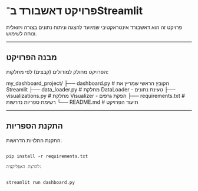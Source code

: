 # פרויקט דאשבורד ב־Streamlit

פרויקט זה הוא דאשבורד אינטראקטיבי שמיועד להצגה וניתוח נתונים בצורה ויזואלית ונוחה לשימוש.

---

## מבנה הפרויקט

הפרויקט מחולק למודולים (קבצים) לפי מחלקות:

my_dashboard_project/
├── dashboard.py # הקובץ הראשי שמריץ את Streamlit
├── data_loader.py # מחלקת DataLoader - טעינת נתונים
├── visualizations.py # מחלקת Visualizer - הפקת גרפים
├── requirements.txt # רשימת ספריות נדרשות
└── README.md # תיעוד הפרויקט


---

## התקנת הספריות

התקנת התלויות הדרושות:

```Terminal

pip install -r requirements.txt

להרצת האפליקציה:


streamlit run dashboard.py
